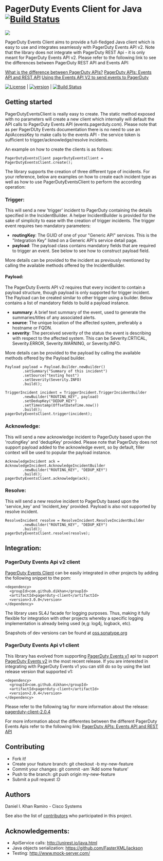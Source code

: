 # PagerDuty Events Client for Java [![Build Status][travis-image]][travis-url]

![][pagerduty-client-logo]

PagerDuty Events Client aims to provide a full-fledged Java client which is easy to use and integrates seamlessly
with PagerDuty Events API v2. Note that the library does not integrate with PagerDuty REST Api - it is only meant
for PagerDuty Events API v2. Please refer to the following link to see the differences between PagerDuty REST API and
Events API:

[What is the difference between PagerDuty APIs?](https://support.pagerduty.com/hc/en-us/articles/214794907-What-is-the-difference-between-PagerDuty-APIs-)
[PagerDuty APIs: Events API and REST API](https://support.pagerduty.com/hc/en-us/articles/214794907-PagerDuty-APIs-Events-API-and-REST-API)
[Using the Events API V2 to send events to PagerDuty](https://v2.developer.pagerduty.com/docs/events-api-v2)

[![License][license-image]][license-url]  |
[![version][maven-version]][maven-url]    |
[![Build Status][travis-image]][travis-url]

## Getting started

PagerDutyEventsClient is really easy to create. The static method exposed with no parameters will create a new client
which internally will default the API calls to PagerDuty Events API (events.pagerduty.com). Please note that as per
PagerDUty Events documentation there is no need to use an ApiAccessKey to make calls to the events API - the service
token is sufficient to trigger/acknowledge/resolve incidents.

An example on how to create the clients is as follows:

```
PagerDutyEventsClient pagerDutyEventsClient = PagerDutyEventsClient.create();
```

The library supports the creation of three different type of incidents. For your reference, below are examples
on how to create each incident type as well as how to use PagerDutyEventsClient to perform the according operation:

### Trigger:
This will send a new 'trigger' incident to PagerDuty containing the details specified in the IncidentBuilder.
A helper IncidentBuilder is provided for the sake of simplicity to ease with the creation of trigger incidents. The
trigger event requires two mandatory parameters:
  - **routingKey**: The GUID of one of your "Generic API" services. This is the "Integration Key" listed on a Generic
    API's service detail page.
  - **payload**: The payload class contains mandatory fields that are required to trigger an event. See below
    to see how to construct payload field.

More details can be provided to the incident as previously mentioned by calling the available methods offered by the
IncidentBuilder.
   
#### Payload:
The PagerDuty Events API v2 requires that every incident to contain a payload structure, though payload is only 
supported for trigger incident.  The Payload can be created similar to other trigger using a builder.
Below contains a list of mandatory fields to build a payload instance.  
  - **summary**: A brief text summary of the event, used to generate the summaries/titles of any associated alerts.
  - **source**: The unique location of the affected system, preferably a hostname or FQDN.
  - **severity**: The perceived severity of the status the event is describing with respect to the affected system.
    This can be Severity.CRTICAL, Severity.ERROR, Severity.WARNING, or Severity.INFO.
  
More details can be provided to the payload by calling the available methods offered by the Payload builder.
```
Payload payload = Payload.Builder.newBuilder()
        .setSummary("Summary of this incident")
        .setSource("testing host")
        .setSeverity(Severity.INFO)
        .build();

TriggerIncident incident = TriggerIncident.TriggerIncidentBuilder
        .newBuilder("ROUTING_KEY", payload)
        .setDedupKey("DEDUP_KEY")
        .setTimestamp(OffsetDateTime.now())
        .build();
pagerDutyEventsClient.trigger(incident);
```

### Acknowledge:
This will send a new acknowledge incident to PagerDuty based upon the 'routingKey' and 'dedupKey'
provided. Please note that PagerDuty does not support payload added to the acknowledge event, so by default,
filler context will be used to popular the payload instance.
```
AcknowledgeIncident ack = AcknowledgeIncident.AcknowledgeIncidentBuilder
        .newBuilder("ROUTING_KEY", "DEDUP_KEY")
        .build();
pagerDutyEventsClient.acknowledge(ack);
```

### Resolve:
This will send a new resolve incident to PagerDuty based upon the 'service_key' and 'incident_key'
provided. Payload is also not supported by resolve incident.
```
ResolveIncident resolve = ResolveIncident.ResolveIncidentBuilder
        .newBuilder("ROUTING_KEY", "DEDUP_KEY")
        .build();
pagerDutyEventsClient.resolve(resolve);
```

## Integration:

### PagerDuty Events Api v2 client

[PagerDuty Events Client](http://search.maven.org/#search|ga|1|dikhan) can be easily integrated in other projects by
adding the following snippet to the pom:

```
<dependency>
  <groupId>com.github.dikhan</groupId>
  <artifactId>pagerduty-client</artifactId>
  <version>3.0.0</version>
</dependency>
```

The library uses SL4J facade for logging purposes. Thus, making it fully flexible for integration with other
projects whereby a specific logging implementation is already being used (e,g: log4j, logback, etc).

Snapshots of dev versions can be found at [oss.sonatype.org](https://oss.sonatype.org/content/repositories/snapshots/com/github/dikhan/pagerduty-client/)

### PagerDuty Events Api v1 client

This library has evolved from supporting [PagerDuty Events v1](https://v2.developer.pagerduty.com/docs/events-api) api
to support [PagerDuty Events v2](https://v2.developer.pagerduty.com/docs/events-api-v2) in the most recent release.
If you are interested in integrating with PagerDuty Events v1 you can still do so by using the last release version
that supported v1:

```
<dependency>
  <groupId>com.github.dikhan</groupId>
  <artifactId>pagerduty-client</artifactId>
  <version>2.0.4</version>
</dependency>
```

Please refer to the following tag for more information about the release:
[pagerduty-client-2.0.4](https://github.com/dikhan/pagerduty-client/releases/tag/pagerduty-client-2.0.4)

For more information about the differentes between the different PagerDuty Events Apis refer to the following link:
[PagerDuty APIs: Events API and REST API](https://support.pagerduty.com/hc/en-us/articles/214794907-PagerDuty-APIs-Events-API-and-REST-API)

## Contributing

- Fork it!
- Create your feature branch: git checkout -b my-new-feature
- Commit your changes: git commit -am 'Add some feature'
- Push to the branch: git push origin my-new-feature
- Submit a pull request :D

## Authors

Daniel I. Khan Ramiro - Cisco Systems

See also the list of [contributors](https://github.com/dikhan/pagerduty-client/graphs/contributors) who participated in this project.

## Acknowledgements:

- ApiService calls: http://unirest.io/java.html
- Java objects serialization: https://github.com/FasterXML/jackson
- Testing: http://www.mock-server.com/


[pagerduty-client-logo]: https://d17oy1vhnax1f7.cloudfront.net/items/0Q3Q3m1W0F230F2l1P1P/PagerDuty_icon_512x512.png?v=f4f9fdf0


[license-url]: https://github.com/dikhan/pagerduty-client/blob/master/LICENSE
[license-image]: https://img.shields.io/badge/license-MIT-blue.svg?style=flat

[travis-url]: https://travis-ci.org/dikhan/pagerduty-client
[travis-image]: https://travis-ci.org/dikhan/pagerduty-client.svg?branch=master

[maven-url]: http://search.maven.org/#search%7Cga%7C1%7Ca%3A%22pagerduty-client%22
[maven-version]: https://img.shields.io/maven-central/v/com.github.dikhan/pagerduty-client.svg?style=flat

